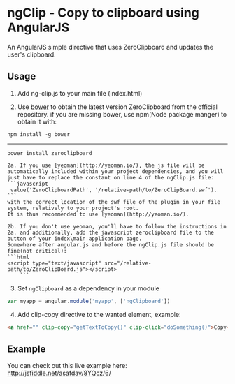 ngClip - Copy to clipboard using AngularJS
=======

An AngularJS simple directive that uses ZeroClipboard and updates the user's clipboard. 


## Usage
1. Add ng-clip.js to your main file (index.html)

2. Use [bower](http://bower.io) to obtain the latest version ZeroClipboard from the official repository.
if you are missing bower, use npm(Node package manger) to obtain it with:
```
npm install -g bower
```
------
```
bower install zeroclipboard
```
	2a. If you use [yeoman](http://yeoman.io/), the js file will be automatically included within your project dependencies, and you will just have to replace the constant on line 4 of the ngClip.js file: 
	```javascript
	 value('ZeroClipboardPath', '/relative-path/to/ZeroClipBoard.swf').
	```
	with the correct location of the swf file of the plugin in your file system, relatively to your project's root.
	It is thus recommended to use [yeoman](http://yeoman.io/).

	2b. If you don't use yeoman, you'll have to follow the instructions in 2a. and additionally, add the javascript zeroclipboard file to the button of your index\main application page.
	Somewhere after angular.js and before the ngClip.js file should be fine(not critical):
	```html
	<script type="text/javascript" src="/relative-path/to/ZeroClipBoard.js"></script>
		```
3. Set `ngClipboard` as a dependency in your module
  ```javascript
  var myapp = angular.module('myapp', ['ngClipboard'])
  ```

4. Add clip-copy directive to the wanted element, example:
  ```html
  <a href="" clip-copy="getTextToCopy()" clip-click="doSomething()">Copy</a>
  ```


## Example
You can check out this live example here: http://jsfiddle.net/asafdav/8YQcz/6/
